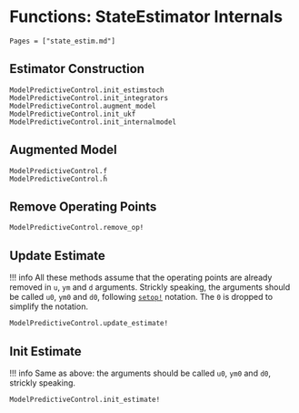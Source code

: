 # Functions: StateEstimator Internals

```@contents
Pages = ["state_estim.md"]
```

## Estimator Construction

```@docs
ModelPredictiveControl.init_estimstoch
ModelPredictiveControl.init_integrators
ModelPredictiveControl.augment_model
ModelPredictiveControl.init_ukf
ModelPredictiveControl.init_internalmodel
```

## Augmented Model

```@docs
ModelPredictiveControl.f̂
ModelPredictiveControl.ĥ
```

## Remove Operating Points

```@docs
ModelPredictiveControl.remove_op!
```

## Update Estimate

!!! info
    All these methods assume that the operating points are already removed in `u`, `ym`
    and `d` arguments. Strickly speaking, the arguments should be called `u0`, `ym0` and
    `d0`, following [`setop!`](@ref) notation. The `0` is dropped to simplify the notation.

```@docs
ModelPredictiveControl.update_estimate!
```

## Init Estimate

!!! info
    Same as above: the arguments should be called `u0`, `ym0` and `d0`, strickly speaking.

```@docs
ModelPredictiveControl.init_estimate!
```
